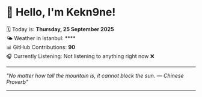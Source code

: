 # 👋 Hello, I'm Kekn9ne!

🗓️ Today is: **Thursday, 25 September 2025**  
🌤️ Weather in Istanbul: ****  
📊 GitHub Contributions: **90**  
🎧 Currently Listening: Not listening to anything right now ❌

---

_"No matter how tall the mountain is, it cannot block the sun. — *Chinese Proverb*"_

---
